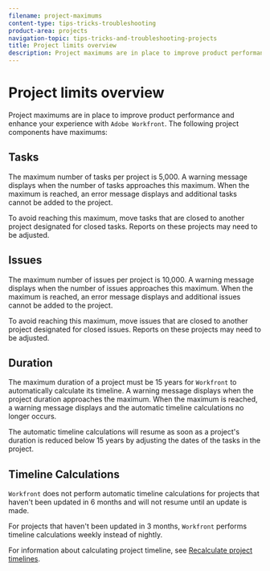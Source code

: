 ```yaml
---
filename: project-maximums
content-type: tips-tricks-troubleshooting
product-area: projects
navigation-topic: tips-tricks-and-troubleshooting-projects
title: Project limits overview
description: Project maximums are in place to improve product performance and enhance your experience with Adobe Workfront. The following project components have maximums:
---
```


# Project limits overview

Project maximums are in place to improve product performance and enhance your experience with `Adobe Workfront`. The following project components have maximums:

## Tasks

The maximum number of tasks per project is 5,000. A warning message displays when the number of tasks approaches this maximum. When the maximum is reached, an error message displays and additional tasks cannot be added to the project.

To avoid reaching this maximum, move tasks that are closed to another project designated for closed tasks. Reports on these projects may need to be adjusted.

## Issues

The maximum number of issues per project is 10,000. A warning message displays when the number of issues approaches this maximum. When the maximum is reached, an error message displays and additional issues cannot be added to the project.

To avoid reaching this maximum, move issues that are closed to another project designated for closed issues. Reports on these projects may need to be adjusted.

## Duration

The maximum duration of a project must be 15 years for `Workfront` to automatically calculate its timeline. A warning message displays when the project duration approaches the maximum. When the maximum is reached, a warning message displays and the automatic timeline calculations no longer occurs.

The automatic timeline calculations will resume as soon as a project's duration is reduced below 15 years by adjusting the dates of the tasks in the project.

## Timeline Calculations

`Workfront` does not perform automatic timeline calculations for projects that haven't been updated in 6 months and will not resume until an update is made.

For projects that haven't been updated in 3 months, `Workfront` performs timeline calculations weekly instead of nightly.

For information about calculating project timeline, see [Recalculate project timelines](../../../manage-work/projects/manage-projects/recalculate-project-timeline.md). 
